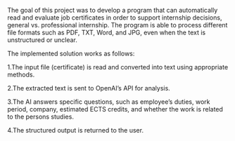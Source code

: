 The goal of this project was to develop a program that can automatically read and evaluate job certificates in order to support internship decisions, general vs. professional internship. The program is able to process different file formats such as PDF, TXT, Word, and JPG, even when the text is unstructured or unclear.

The implemented solution works as follows:

1.The input file (certificate) is read and converted into text using appropriate methods.

2.The extracted text is sent to OpenAI’s API for analysis.

3.The AI answers specific questions, such as employee’s duties, work period, company, estimated ECTS credits, and whether the work is related to the persons studies.

4.The structured output is returned to the user.
